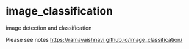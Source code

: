 # image_classification
image detection and classification

Please see notes 
 https://ramavaishnavi.github.io/image_classification/
